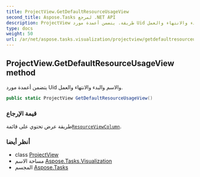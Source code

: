 ```yaml
---
title: ProjectView.GetDefaultResourceUsageView
second_title: Aspose.Tasks لمرجع .NET API
description: ProjectView طريقة. يتضمن أعمدة مورد Uid والاسم والبدء والانتهاء والعمل.
type: docs
weight: 50
url: /ar/net/aspose.tasks.visualization/projectview/getdefaultresourceusageview/
---
```

## ProjectView.GetDefaultResourceUsageView method

يتضمن أعمدة مورد Uid والاسم والبدء والانتهاء والعمل.

```csharp
public static ProjectView GetDefaultResourceUsageView()
```

### قيمة الإرجاع

طريقة عرض تحتوي على قائمة[`ResourceViewColumn`](../../resourceviewcolumn/).

### أنظر أيضا

* class [ProjectView](../)
* مساحة الاسم [Aspose.Tasks.Visualization](../../projectview/)
* المجسم [Aspose.Tasks](../../../)



